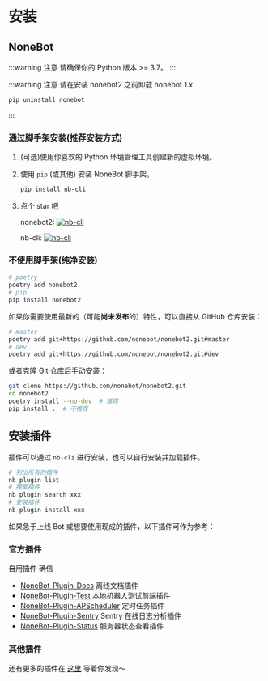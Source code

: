 # 安装

## NoneBot

:::warning 注意
请确保你的 Python 版本 >= 3.7。
:::

:::warning 注意
请在安装 nonebot2 之前卸载 nonebot 1.x

```bash
pip uninstall nonebot
```

:::

### 通过脚手架安装(推荐安装方式)

1. (可选)使用你喜欢的 Python 环境管理工具创建新的虚拟环境。
2. 使用 `pip` (或其他) 安装 NoneBot 脚手架。

   ```bash
   pip install nb-cli
   ```

3. 点个 star 吧

   nonebot2: [![nb-cli](https://img.shields.io/github/stars/nonebot/nonebot2?style=social)](https://github.com/nonebot/nonebot2)

   nb-cli: [![nb-cli](https://img.shields.io/github/stars/nonebot/nb-cli?style=social)](https://github.com/nonebot/nb-cli)

### 不使用脚手架(纯净安装)

```bash
# poetry
poetry add nonebot2
# pip
pip install nonebot2
```

如果你需要使用最新的（可能**尚未发布**的）特性，可以直接从 GitHub 仓库安装：

```bash
# master
poetry add git+https://github.com/nonebot/nonebot2.git#master
# dev
poetry add git+https://github.com/nonebot/nonebot2.git#dev
```

或者克隆 Git 仓库后手动安装：

```bash
git clone https://github.com/nonebot/nonebot2.git
cd nonebot2
poetry install --no-dev  # 推荐
pip install .  # 不推荐
```

## 安装插件

插件可以通过 `nb-cli` 进行安装，也可以自行安装并加载插件。

```bash
# 列出所有的插件
nb plugin list
# 搜索插件
nb plugin search xxx
# 安装插件
nb plugin install xxx
```

如果急于上线 Bot 或想要使用现成的插件，以下插件可作为参考：

### 官方插件

~~自用插件~~ ~~确信~~

- [NoneBot-Plugin-Docs](https://github.com/nonebot/nonebot2/tree/master/packages/nonebot-plugin-docs) 离线文档插件
- [NoneBot-Plugin-Test](https://github.com/nonebot/plugin-test) 本地机器人测试前端插件
- [NoneBot-Plugin-APScheduler](https://github.com/nonebot/plugin-apscheduler) 定时任务插件
- [NoneBot-Plugin-Sentry](https://github.com/cscs181/QQ-GitHub-Bot/tree/master/src/plugins/nonebot_plugin_sentry) Sentry 在线日志分析插件
- [NoneBot-Plugin-Status](https://github.com/cscs181/QQ-GitHub-Bot/tree/master/src/plugins/nonebot_plugin_status) 服务器状态查看插件

### 其他插件

还有更多的插件在 [这里](/plugin-store.md) 等着你发现～
